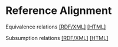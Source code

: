 Reference Alignment
==========
Equivalence relations [[RDF/XML]](../ReferenceAlignment-ATMONTO-AIRM-EQUIVALENCE.rdf) [[HTML]](ReferenceAlignment-ATMONTO-AIRM-EQUIVALENCE.html)

Subsumption relations [[RDF/XML]](../ReferenceAlignment-ATMONTO-AIRM-SUBSUMPTION.rdf) [[HTML]](ReferenceAlignment-ATMONTO-AIRM-SUBSUMPTION.html)
